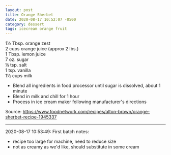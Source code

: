 ```yaml
---
layout: post
title: Orange Sherbet
date: 2020-08-17 10:52:07 -0500
category: dessert
tags: icecream orange fruit
---
```

1½ Tbsp. orange zest  
2 cups orange juice (approx 2 lbs.)  
1 Tbsp. lemon juice  
7 oz. sugar  
¼ tsp. salt  
1 tsp. vanilla  
1½ cups milk  

  * Blend all ingredients in food processor until sugar is dissolved, about 1 minute
  * Blend in milk and chill for 1 hour
  * Process in ice cream maker following manufacturer's directions

Source: <https://www.foodnetwork.com/recipes/alton-brown/orange-sherbet-recipe-1945337>

---

2020-08-17 10:53:49: First batch notes:
* recipe too large for machine, need to reduce size
* not as creamy as we'd like, should substitute in some cream
